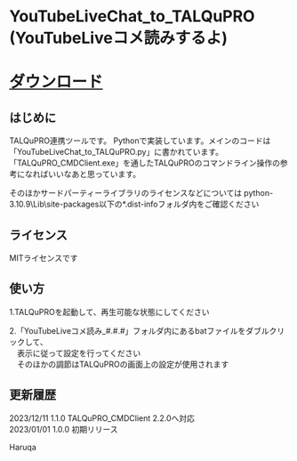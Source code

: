 # YouTubeLiveChat_to_TALQuPRO (YouTubeLiveコメ読みするよ)  

# [ダウンロード](https://github.com/Haruqa/sample_program_using_TALQu_CMDClient/files/13635908/YouTubeLive._1.1.0.zip)  

  
## はじめに
TALQuPRO連携ツールです。
Pythonで実装しています。メインのコードは「YouTubeLiveChat_to_TALQuPRO.py」に書かれています。
「TALQuPRO_CMDClient.exe」を通したTALQuPROのコマンドライン操作の参考になればいいなあと思っています。

そのほかサードパーティーライブラリのライセンスなどについては
python-3.10.9\Lib\site-packages以下の*.dist-infoフォルダ内をご確認ください

## ライセンス
MITライセンスです

## 使い方
1.TALQuPROを起動して、再生可能な状態にしてください

2.「YouTubeLiveコメ読み_#.#.#」フォルダ内にあるbatファイルをダブルクリックして、<br>
　表示に従って設定を行ってください<br>
　そのほかの調節はTALQuPROの画面上の設定が使用されます<br>


## 更新履歴
2023/12/11 1.1.0 TALQuPRO_CMDClient 2.2.0へ対応<br>
2023/01/01 1.0.0 初期リリース<br>

Haruqa

